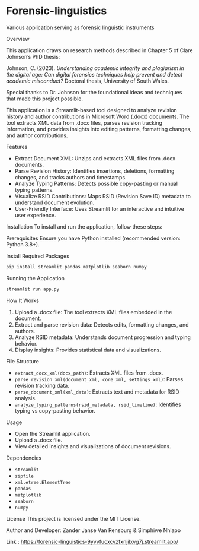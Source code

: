 # Forensic-linguistics
Various application serving as forensic linguistic instruments


Overview

This application draws on research methods described in Chapter 5 of Clare Johnson’s PhD thesis:

Johnson, C. (2023). *Understanding academic integrity and plagiarism in the digital age: Can digital forensics techniques help prevent and detect academic misconduct?* Doctoral thesis, University of South Wales.

Special thanks to Dr. Johnson for the foundational ideas and techniques that made this project possible.


This application is a Streamlit-based tool designed to analyze revision history and author contributions in Microsoft Word (.docx) documents. The tool extracts XML data from .docx files, parses revision tracking information, and provides insights into editing patterns, formatting changes, and author contributions.

 Features
- Extract Document XML: Unzips and extracts XML files from .docx documents.
- Parse Revision History: Identifies insertions, deletions, formatting changes, and tracks authors and timestamps.
- Analyze Typing Patterns: Detects possible copy-pasting or manual typing patterns.
- Visualize RSID Contributions: Maps RSID (Revision Save ID) metadata to understand document evolution.
- User-Friendly Interface: Uses Streamlit for an interactive and intuitive user experience.

Installation
To install and run the application, follow these steps:

Prerequisites
Ensure you have Python installed (recommended version: Python 3.8+).

Install Required Packages
```sh
pip install streamlit pandas matplotlib seaborn numpy
```

Running the Application
```sh
streamlit run app.py
```

How It Works
1. Upload a .docx file: The tool extracts XML files embedded in the document.
2. Extract and parse revision data: Detects edits, formatting changes, and authors.
3. Analyze RSID metadata: Understands document progression and typing behavior.
4. Display insights: Provides statistical data and visualizations.

 File Structure
- `extract_docx_xml(docx_path)`: Extracts XML files from .docx.
- `parse_revision_xml(document_xml, core_xml, settings_xml)`: Parses revision tracking data.
- `parse_document_xml(xml_data)`: Extracts text and metadata for RSID analysis.
- `analyze_typing_patterns(rsid_metadata, rsid_timeline)`: Identifies typing vs copy-pasting behavior.

Usage
- Open the Streamlit application.
- Upload a .docx file.
- View detailed insights and visualizations of document revisions.

Dependencies
- `streamlit`
- `zipfile`
- `xml.etree.ElementTree`
- `pandas`
- `matplotlib`
- `seaborn`
- `numpy`

License
This project is licensed under the MIT License.

Author and Developer:
Zander Janse Van Rensburg &  Simphiwe Nhlapo

Link : https://forensic-linguistics-9yvvfucxcvzfxnjilxvg7j.streamlit.app/

